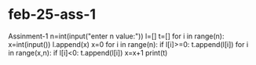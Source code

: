 # feb-25-ass-1
Assinment-1
n=int(input("enter n value:"))
l=[]
t=[]
for i in range(n):
    x=int(input())
    l.append(x)
    x=0
for i in range(n):
    if l[i]>=0:
        t.append(l[i])
for i in range(x,n):
    if l[i]<0:
        t.append(l[i])
        x=x+1
print(t)
